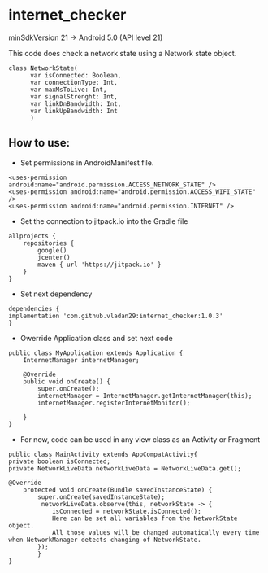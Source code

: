 # internet_checker

minSdkVersion 21 -> Android 5.0 (API level 21)

This code does check a network state using a Network state object.

~~~
class NetworkState(
      var isConnected: Boolean,
      var connectionType: Int,
      var maxMsToLive: Int,
      var signalStrenght: Int,
      var linkDnBandwidth: Int,
      var linkUpBandwidth: Int
      )
~~~
## How to use:

* Set permissions in AndroidManifest file.

~~~
<uses-permission android:name="android.permission.ACCESS_NETWORK_STATE" />
<uses-permission android:name="android.permission.ACCESS_WIFI_STATE" />
<uses-permission android:name="android.permission.INTERNET" />
~~~

* Set the connection to jitpack.io into the Gradle file

~~~
allprojects {
    repositories {
        google()
        jcenter()
        maven { url 'https://jitpack.io' }
    }
}
~~~

* Set next dependency
~~~
dependencies {
implementation 'com.github.vladan29:internet_checker:1.0.3'
}
~~~
* Owerride Application class and set next code

~~~
public class MyApplication extends Application {
    InternetManager internetManager;
   
    @Override
    public void onCreate() {
        super.onCreate();
        internetManager = InternetManager.getInternetManager(this);
        internetManager.registerInternetMonitor();

    }
}
~~~
* For now, code can be used in any view class as an Activity or Fragment

~~~
public class MainActivity extends AppCompatActivity{
private boolean isConnected;
private NetworkLiveData networkLiveData = NetworkLiveData.get();

@Override
    protected void onCreate(Bundle savedInstanceState) {
        super.onCreate(savedInstanceState);
         networkLiveData.observe(this, networkState -> {
            isConnected = networkState.isConnected();
            Here can be set all variables from the NetworkState object.
            All those values will be changed automatically every time when NetworkManager detects changing of NetworkState.
        });
        }
}
~~~


